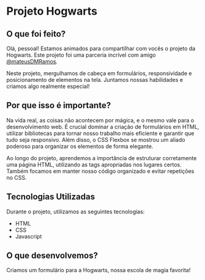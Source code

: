 # Projeto Hogwarts

## O que foi feito?
Olá, pessoal! Estamos animados para compartilhar com vocês o projeto da Hogwarts.
Este projeto foi uma parceria incrível com amigo [@mateusDMRamos](https://github.com/mateusDMRamos).

Neste projeto, mergulhamos de cabeça em formulários, responsividade e posicionamento de elementos na tela. Juntamos nossas habilidades e criamos algo realmente especial!

## Por que isso é importante?
Na vida real, as coisas não acontecem por mágica, e o mesmo vale para o desenvolvimento web. É crucial dominar a criação de formulários em HTML, utilizar bibliotecas para tornar nosso trabalho mais eficiente e garantir que tudo seja responsivo. Além disso, o CSS Flexbox se mostrou um aliado poderoso para organizar os elementos de forma elegante.

Ao longo do projeto, aprendemos a importância de estruturar corretamente uma página HTML, utilizando as tags apropriadas nos lugares certos. Também focamos em manter nosso código organizado e evitar repetições no CSS.

## Tecnologias Utilizadas
Durante o projeto, utilizamos as seguintes tecnologias:
- HTML
- CSS
- Javascript

## O que desenvolvemos?
Criamos um formulário para a Hogwarts, nossa escola de magia favorita!
